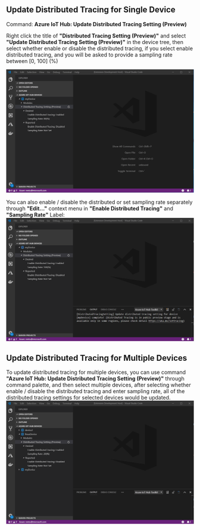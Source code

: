 ## Update Distributed Tracing for Single Device
Command: **Azure IoT Hub: Update Distributed Tracing Setting (Preview)**

Right click the title of **"Distributed Tracing Setting (Preview)"** and select **"Update Distributed Tracing Setting (Preview)"** in the device tree, then select whether enable or disable the distributed tracing, if you select enable distributed tracing, and you will be asked to provide a sampling rate between [0, 100] (%)

![update distributed tracing](update-distributed-tracing.gif)


You can also enable / disable the distributed or set sampling rate separately through **"Edit..."** context menu in **"Enable Distributed Tracing"** and **"Sampling Rate"** Label:
![update distributed tracing separately](update-distributed-tracing-separately.gif)



## Update Distributed Tracing for Multiple Devices

To update distributed tracing for multiple devices, you can use command **"Azure IoT Hub: Update Distributed Tracing Setting (Preview)"** through command palette, and then select multiple devices, after selecting whether enable / disable the distributed tracing and enter sampling rate, all of the distributed tracing settings for selected devices would be updated.
![update distributed tracing separately](update-distributed-tracing-multiple-devices.gif)

